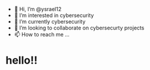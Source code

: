 - 👋 Hi, I’m @ysrael12
- 👀 I’m interested in cybersecurity
- 🌱 I’m currently cybersecurity
- 💞️ I’m looking to collaborate on cybersecurty projects
- 📫 How to reach me ...

<!---
ysrael12/ysrael12 is a ✨ special ✨ repository because its `README.md` (this file) appears on your GitHub profile.
You can click the Preview link to take a look at your changes.
--->
# hello!!
